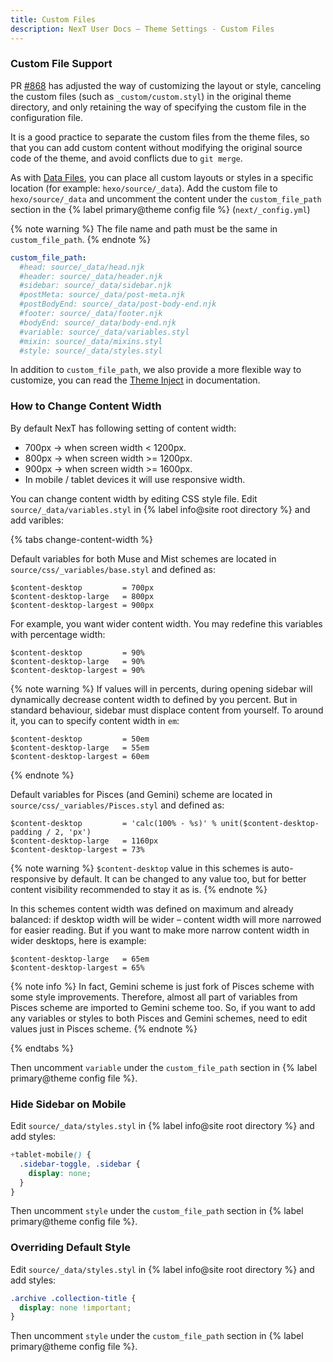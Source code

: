 ```yaml
---
title: Custom Files
description: NexT User Docs – Theme Settings - Custom Files
---
```


### Custom File Support

PR [#868](https://github.com/theme-next/hexo-theme-next/pull/868) has adjusted the way of customizing the layout or style, canceling the custom files (such as `_custom/custom.styl`) in the original theme directory, and only retaining the way of specifying the custom file in the configuration file.

It is a good practice to separate the custom files from the theme files, so that you can add custom content without modifying the original source code of the theme, and avoid conflicts due to `git merge`.

As with [Data Files](https://hexo.io/docs/data-files), you can place all custom layouts or styles in a specific location (for example: `hexo/source/_data`). Add the custom file to `hexo/source/_data` and uncomment the content under the `custom_file_path` section in the {% label primary@theme config file %} (`next/_config.yml`)

{% note warning %}
The file name and path must be the same in `custom_file_path`.
{% endnote %}

```yml next/_config.yml
custom_file_path:
  #head: source/_data/head.njk
  #header: source/_data/header.njk
  #sidebar: source/_data/sidebar.njk
  #postMeta: source/_data/post-meta.njk
  #postBodyEnd: source/_data/post-body-end.njk
  #footer: source/_data/footer.njk
  #bodyEnd: source/_data/body-end.njk
  #variable: source/_data/variables.styl
  #mixin: source/_data/mixins.styl
  #style: source/_data/styles.styl
```

In addition to `custom_file_path`, we also provide a more flexible way to customize, you can read the [Theme Inject](/docs/advanced-settings.html#Injects) in documentation.

### How to Change Content Width

By default NexT has following setting of content width:

* 700px → when screen width < 1200px.
* 800px → when screen width >= 1200px.
* 900px → when screen width >= 1600px.
* In mobile / tablet devices it will use responsive width.

You can change content width by editing CSS style file. Edit `source/_data/variables.styl` in {% label info@site root directory %} and add varibles:

{% tabs change-content-width %}
<!-- tab Muse / Mist schemes -->
Default variables for both Muse and Mist schemes are located in `source/css/_variables/base.styl` and defined as:

```styl next/source/css/_variables/base.styl
$content-desktop         = 700px
$content-desktop-large   = 800px
$content-desktop-largest = 900px
```

For example, you want wider content width. You may redefine this variables with percentage width:

```styl hexo/source/_data/variables.styl
$content-desktop         = 90%
$content-desktop-large   = 90%
$content-desktop-largest = 90%
```

{% note warning %}
If values will in percents, during opening sidebar will dynamically decrease content width to defined by you percent.
But in standard behaviour, sidebar must displace content from yourself.
To around it, you can to specify content width in `em`:

```styl hexo/source/_data/variables.styl
$content-desktop         = 50em
$content-desktop-large   = 55em
$content-desktop-largest = 60em
```
{% endnote %}
<!-- endtab -->

<!-- tab Pisces / Gemini schemes -->
Default variables for Pisces (and Gemini) scheme are located in `source/css/_variables/Pisces.styl` and defined as:

```styl next/source/css/_variables/Pisces.styl
$content-desktop         = 'calc(100% - %s)' % unit($content-desktop-padding / 2, 'px')
$content-desktop-large   = 1160px
$content-desktop-largest = 73%
```

{% note warning %}
`$content-desktop` value in this schemes is auto-responsive by default. It can be changed to any value too, but for better content visibility recommended to stay it as is.
{% endnote %}

In this schemes content width was defined on maximum and already balanced: if desktop width will be wider – content width will more narrowed for easier reading. But if you want to make more narrow content width in wider desktops, here is example:

```styl hexo/source/_data/variables.styl
$content-desktop-large   = 65em
$content-desktop-largest = 65%
```

{% note info %}
In fact, Gemini scheme is just fork of Pisces scheme with some style improvements.
Therefore, almost all part of variables from Pisces scheme are imported to Gemini scheme too.
So, if you want to add any variables or styles to both Pisces and Gemini schemes, need to edit values just in Pisces scheme.
{% endnote %}
<!-- endtab -->
{% endtabs %}

Then uncomment `variable` under the `custom_file_path` section in {% label primary@theme config file %}.

### Hide Sidebar on Mobile

Edit `source/_data/styles.styl` in {% label info@site root directory %} and add styles:

```css
+tablet-mobile() {
  .sidebar-toggle, .sidebar {
    display: none;
  }
}
```

Then uncomment `style` under the `custom_file_path` section in {% label primary@theme config file %}.

### Overriding Default Style

Edit `source/_data/styles.styl` in {% label info@site root directory %} and add styles:

```css
.archive .collection-title {
  display: none !important;
}
```

Then uncomment `style` under the `custom_file_path` section in {% label primary@theme config file %}.
